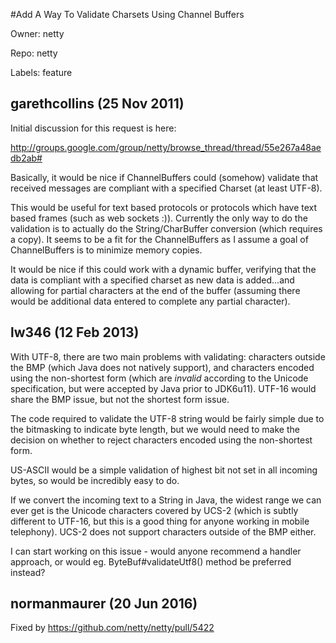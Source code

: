 #Add A Way To Validate Charsets Using Channel Buffers

Owner: netty

Repo: netty

Labels: feature 

## garethcollins (25 Nov 2011)

Initial discussion for this request is here:

http://groups.google.com/group/netty/browse_thread/thread/55e267a48aedb2ab#

Basically, it would be nice if ChannelBuffers could (somehow) validate that received messages are compliant with a specified Charset (at least UTF-8).

This would be useful for text based protocols or protocols which have text based frames (such as web sockets :)).
Currently the only way to do the validation is to actually do the String/CharBuffer conversion (which requires a copy). It seems to be a fit for the ChannelBuffers as I assume a goal of ChannelBuffers is to minimize memory copies.

It would be nice if this could work with a dynamic buffer, verifying that the data is compliant with a specified charset as new data is added...and allowing for partial characters at the end of the buffer (assuming there would be additional data entered to complete any partial character).


## lw346 (12 Feb 2013)

With UTF-8, there are two main problems with validating: characters outside the BMP (which Java does not natively support), and characters encoded using the non-shortest form (which are _invalid_ according to the Unicode specification, but were accepted by Java prior to JDK6u11).  UTF-16 would share the BMP issue, but not the shortest form issue.

The code required to validate the UTF-8 string would be fairly simple due to the bitmasking to indicate byte length, but we would need to make the decision on whether to reject characters encoded using the non-shortest form.

US-ASCII would be a simple validation of highest bit not set in all incoming bytes, so would be incredibly easy to do.

If we convert the incoming text to a String in Java, the widest range we can ever get is the Unicode characters covered by UCS-2 (which is subtly different to UTF-16, but this is a good thing for anyone working in mobile telephony).  UCS-2 does not support characters outside of the BMP either.

I can start working on this issue - would anyone recommend a handler approach, or would eg. ByteBuf#validateUtf8() method be preferred instead?


## normanmaurer (20 Jun 2016)

Fixed by https://github.com/netty/netty/pull/5422


